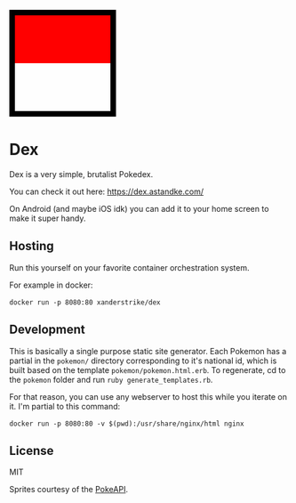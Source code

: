 ![icon](icon.png)

# Dex

Dex is a very simple, brutalist Pokedex.

You can check it out here: https://dex.astandke.com/

On Android (and maybe iOS idk) you can add it to your home screen to make it super handy.

## Hosting

Run this yourself on your favorite container orchestration system.

For example in docker:

```
docker run -p 8080:80 xanderstrike/dex
```

## Development

This is basically a single purpose static site generator. Each Pokemon has a
partial in the `pokemon/` directory corresponding to it's national id, which is
built based on the template `pokemon/pokemon.html.erb`. To regenerate, cd to the
`pokemon` folder and run `ruby generate_templates.rb`.

For that reason, you can use any webserver to host this while you iterate on it.
I'm partial to this command:

```
docker run -p 8080:80 -v $(pwd):/usr/share/nginx/html nginx

```

## License

MIT

Sprites courtesy of the [PokeAPI](https://github.com/PokeAPI/pokeapi).
